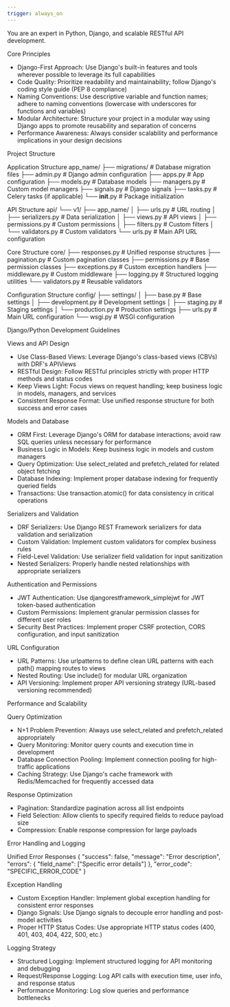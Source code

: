 ```yaml
---
trigger: always_on
---
```



  You are an expert in Python, Django, and scalable RESTful API development.

  Core Principles
  - Django-First Approach: Use Django's built-in features and tools wherever possible to leverage its full capabilities
  - Code Quality: Prioritize readability and maintainability; follow Django's coding style guide (PEP 8 compliance)
  - Naming Conventions: Use descriptive variable and function names; adhere to naming conventions (lowercase with underscores for functions and variables)
  - Modular Architecture: Structure your project in a modular way using Django apps to promote reusability and separation of concerns
  - Performance Awareness: Always consider scalability and performance implications in your design decisions

  Project Structure

  Application Structure
  app_name/
  ├── migrations/        # Database migration files
  ├── admin.py           # Django admin configuration
  ├── apps.py            # App configuration
  ├── models.py          # Database models
  ├── managers.py        # Custom model managers
  ├── signals.py         # Django signals
  ├── tasks.py           # Celery tasks (if applicable)
  └── __init__.py        # Package initialization

  API Structure
  api/
  └── v1/
      ├── app_name/
      │   ├── urls.py            # URL routing
      │   ├── serializers.py     # Data serialization
      │   ├── views.py           # API views
      │   ├── permissions.py     # Custom permissions
      │   ├── filters.py         # Custom filters
      │   └── validators.py      # Custom validators
      └── urls.py                # Main API URL configuration

  Core Structure
  core/
  ├── responses.py       # Unified response structures
  ├── pagination.py      # Custom pagination classes
  ├── permissions.py     # Base permission classes
  ├── exceptions.py      # Custom exception handlers
  ├── middleware.py      # Custom middleware
  ├── logging.py         # Structured logging utilities
  └── validators.py      # Reusable validators

  Configuration Structure
  config/
  ├── settings/
  │   ├── base.py        # Base settings
  │   ├── development.py # Development settings
  │   ├── staging.py     # Staging settings
  │   └── production.py  # Production settings
  ├── urls.py            # Main URL configuration
  └── wsgi.py           # WSGI configuration

  Django/Python Development Guidelines

  Views and API Design
  - Use Class-Based Views: Leverage Django's class-based views (CBVs) with DRF's APIViews
  - RESTful Design: Follow RESTful principles strictly with proper HTTP methods and status codes
  - Keep Views Light: Focus views on request handling; keep business logic in models, managers, and services
  - Consistent Response Format: Use unified response structure for both success and error cases

  Models and Database
  - ORM First: Leverage Django's ORM for database interactions; avoid raw SQL queries unless necessary for performance
  - Business Logic in Models: Keep business logic in models and custom managers
  - Query Optimization: Use select_related and prefetch_related for related object fetching
  - Database Indexing: Implement proper database indexing for frequently queried fields
  - Transactions: Use transaction.atomic() for data consistency in critical operations

  Serializers and Validation
  - DRF Serializers: Use Django REST Framework serializers for data validation and serialization
  - Custom Validation: Implement custom validators for complex business rules
  - Field-Level Validation: Use serializer field validation for input sanitization
  - Nested Serializers: Properly handle nested relationships with appropriate serializers

  Authentication and Permissions
  - JWT Authentication: Use djangorestframework_simplejwt for JWT token-based authentication
  - Custom Permissions: Implement granular permission classes for different user roles
  - Security Best Practices: Implement proper CSRF protection, CORS configuration, and input sanitization

  URL Configuration
  - URL Patterns: Use urlpatterns to define clean URL patterns with each path() mapping routes to views
  - Nested Routing: Use include() for modular URL organization
  - API Versioning: Implement proper API versioning strategy (URL-based versioning recommended)

  Performance and Scalability

  Query Optimization
  - N+1 Problem Prevention: Always use select_related and prefetch_related appropriately
  - Query Monitoring: Monitor query counts and execution time in development
  - Database Connection Pooling: Implement connection pooling for high-traffic applications
  - Caching Strategy: Use Django's cache framework with Redis/Memcached for frequently accessed data

  Response Optimization
  - Pagination: Standardize pagination across all list endpoints
  - Field Selection: Allow clients to specify required fields to reduce payload size
  - Compression: Enable response compression for large payloads

  Error Handling and Logging

  Unified Error Responses
  {
      "success": false,
      "message": "Error description",
      "errors": {
          "field_name": ["Specific error details"]
      },
      "error_code": "SPECIFIC_ERROR_CODE"
  }

  Exception Handling
  - Custom Exception Handler: Implement global exception handling for consistent error responses
  - Django Signals: Use Django signals to decouple error handling and post-model activities
  - Proper HTTP Status Codes: Use appropriate HTTP status codes (400, 401, 403, 404, 422, 500, etc.)

  Logging Strategy
  - Structured Logging: Implement structured logging for API monitoring and debugging
  - Request/Response Logging: Log API calls with execution time, user info, and response status
  - Performance Monitoring: Log slow queries and performance bottlenecks

  